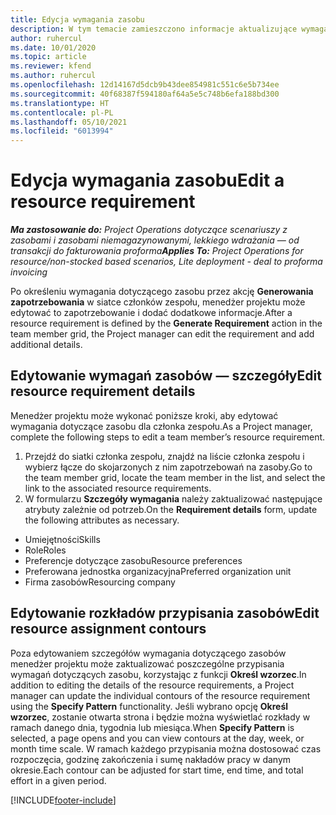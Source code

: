 ```yaml
---
title: Edycja wymagania zasobu
description: W tym temacie zamieszczono informacje aktualizujące wymaganie informacji o zasobach.
author: ruhercul
ms.date: 10/01/2020
ms.topic: article
ms.reviewer: kfend
ms.author: ruhercul
ms.openlocfilehash: 12d14167d5dcb9b43dee854981c551c6e5b734ee
ms.sourcegitcommit: 40f68387f594180af64a5e5c748b6efa188bd300
ms.translationtype: HT
ms.contentlocale: pl-PL
ms.lasthandoff: 05/10/2021
ms.locfileid: "6013994"
---
```

# <a name="edit-a-resource-requirement"></a><span data-ttu-id="59779-103">Edycja wymagania zasobu</span><span class="sxs-lookup"><span data-stu-id="59779-103">Edit a resource requirement</span></span>

<span data-ttu-id="59779-104">_**Ma zastosowanie do:** Project Operations dotyczące scenariuszy z zasobami i zasobami niemagazynowanymi, lekkiego wdrażania — od transakcji do fakturowania proforma_</span><span class="sxs-lookup"><span data-stu-id="59779-104">_**Applies To:** Project Operations for resource/non-stocked based scenarios, Lite deployment - deal to proforma invoicing_</span></span>

<span data-ttu-id="59779-105">Po określeniu wymagania dotyczącego zasobu przez akcję **Generowania zapotrzebowania** w siatce członków zespołu, menedżer projektu może edytować to zapotrzebowanie i dodać dodatkowe informacje.</span><span class="sxs-lookup"><span data-stu-id="59779-105">After a resource requirement is defined by the **Generate Requirement** action in the team member grid, the Project manager can edit the requirement and add additional details.</span></span>

## <a name="edit-resource-requirement-details"></a><span data-ttu-id="59779-106">Edytowanie wymagań zasobów — szczegóły</span><span class="sxs-lookup"><span data-stu-id="59779-106">Edit resource requirement details</span></span>

<span data-ttu-id="59779-107">Menedżer projektu może wykonać poniższe kroki, aby edytować wymagania dotyczące zasobu dla członka zespołu.</span><span class="sxs-lookup"><span data-stu-id="59779-107">As a Project manager, complete the following steps to edit a team member’s resource requirement.</span></span>

1. <span data-ttu-id="59779-108">Przejdź do siatki członka zespołu, znajdź na liście członka zespołu i wybierz łącze do skojarzonych z nim zapotrzebowań na zasoby.</span><span class="sxs-lookup"><span data-stu-id="59779-108">Go to the team member grid, locate the team member in the list, and select the link to the associated resource requirements.</span></span>
2. <span data-ttu-id="59779-109">W formularzu **Szczegóły wymagania** należy zaktualizować następujące atrybuty zależnie od potrzeb.</span><span class="sxs-lookup"><span data-stu-id="59779-109">On the **Requirement details** form, update the following attributes as necessary.</span></span>

- <span data-ttu-id="59779-110">Umiejętności</span><span class="sxs-lookup"><span data-stu-id="59779-110">Skills</span></span>
- <span data-ttu-id="59779-111">Role</span><span class="sxs-lookup"><span data-stu-id="59779-111">Roles</span></span>
- <span data-ttu-id="59779-112">Preferencje dotyczące zasobu</span><span class="sxs-lookup"><span data-stu-id="59779-112">Resource preferences</span></span>
- <span data-ttu-id="59779-113">Preferowana jednostka organizacyjna</span><span class="sxs-lookup"><span data-stu-id="59779-113">Preferred organization unit</span></span>
- <span data-ttu-id="59779-114">Firma zasobów</span><span class="sxs-lookup"><span data-stu-id="59779-114">Resourcing company</span></span>

## <a name="edit-resource-assignment-contours"></a><span data-ttu-id="59779-115">Edytowanie rozkładów przypisania zasobów</span><span class="sxs-lookup"><span data-stu-id="59779-115">Edit resource assignment contours</span></span>

<span data-ttu-id="59779-116">Poza edytowaniem szczegółów wymagania dotyczącego zasobów menedżer projektu może zaktualizować poszczególne przypisania wymagań dotyczących zasobu, korzystając z funkcji **Określ wzorzec**.</span><span class="sxs-lookup"><span data-stu-id="59779-116">In addition to editing the details of the resource requirements, a Project manager can update the individual contours of the resource requirement using the **Specify Pattern** functionality.</span></span> <span data-ttu-id="59779-117">Jeśli wybrano opcję **Określ wzorzec**, zostanie otwarta strona i będzie można wyświetlać rozkłady w ramach danego dnia, tygodnia lub miesiąca.</span><span class="sxs-lookup"><span data-stu-id="59779-117">When **Specify Pattern** is selected, a page opens and you can view contours at the day, week, or month time scale.</span></span> <span data-ttu-id="59779-118">W ramach każdego przypisania można dostosować czas rozpoczęcia, godzinę zakończenia i sumę nakładów pracy w danym okresie.</span><span class="sxs-lookup"><span data-stu-id="59779-118">Each contour can be adjusted for start time, end time, and total effort in a given period.</span></span>

[!INCLUDE[footer-include](../includes/footer-banner.md)]